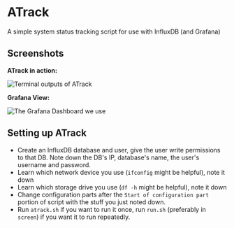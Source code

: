 # ATrack
A simple system status tracking script for use with InfluxDB (and Grafana)

## Screenshots

**ATrack in action:**

![Terminal outputs of ATrack](https://s.ave.zone/feb.png)

**Grafana View:**

![The Grafana Dashboard we use](https://s.ave.zone/407.png)

## Setting up ATrack

- Create an InfluxDB database and user, give the user write permissions to that DB. Note down the DB's IP, database's name, the user's username and password.
- Learn which network device you use (`ifconfig` might be helpful), note it down
- Learn which storage drive you use (`df -h` might be helpful), note it down
- Change configuration parts after the `Start of configuration part` portion of script with the stuff you just noted down.
- Run `atrack.sh` if you want to run it once, run `run.sh` (preferably in `screen`) if you want it to run repeatedly.
